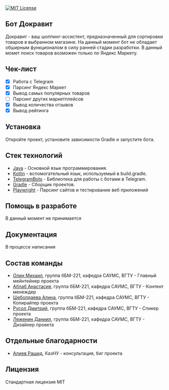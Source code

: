 [![MIT License](http://img.shields.io/badge/license-MIT-blue.svg?style=flat)](https://github.com/xtupis/Dokravit/blob/master/LICENSE)
## Бот Докравит

Докравит - ваш шоппинг-ассистент, предназначенный для сортировки товаров в выбранном магазине.
На данный момент бот не обладает обширным функционалом в силу ранней стадии разработки.
В данный момет поиск товаров возможен только по Яндекс Маркету.

## Чек-лист

- [X] Работа с Telegram
- [x] Парсинг Яндекс Маркет
- [X] Вывод самых популярных товаров
- [ ] Парсинг других маркетплейсов
- [x] Вывод количества отзывов
- [x] Вывод рейтинга

## Установка

Откройте проект, установите зависимости Gradle и запустите бота.

## Стек технологий

* [Java](https://www.java.com/en/) - Основной язык программирования.
* [Kotlin](https://kotlinlang.org/) - вспомогательный язык, используемый в build.gradle.
* [TelegramBots](https://github.com/rubenlagus/TelegramBots) - Библиотека для работы с ботами в Telegram.
* [Gradle](https://gradle.org/) - Сборщик проектов.
* [Playwright](https://playwright.dev/) - Парсинг сайтов и тестирование веб приложений

## Помощь в разработе

В данный момент не принимается

## Документация

В процессе написания

## Состав команды

* [Олин Михаил](https://github.com/xtupis), группа бБМ-221, кафедра САУМС, ВГТУ - Главный мейнтейнер проекта
* [Аблаб Анастасия](https://vk.com/id225851676), группа бБМ-221, кафедра САУМС, ВГТУ - Контент менеждер
* [Шеболдаева Алина](https://vk.com/trixeee), группа бБМ-221, кафедра САУМС, ВГТУ - Копирайтер проекта
* [Русол Дмитрий](https://vk.com/dm_rusol23), группа бБМ-221, кафедра САУМС, ВГТУ - Спикер проекта
* [Леженин Даниил](https://vk.com/id162934731), группа бБМ-221, кафедра САУМС, ВГТУ - Дизайнер проекта


## Отдельные благодарности

* [Алиев Рашид](https://github.com/FynnFu), КазНУ - консультация, биг проекта


## Лицензия
Стандартная лицензия MIT